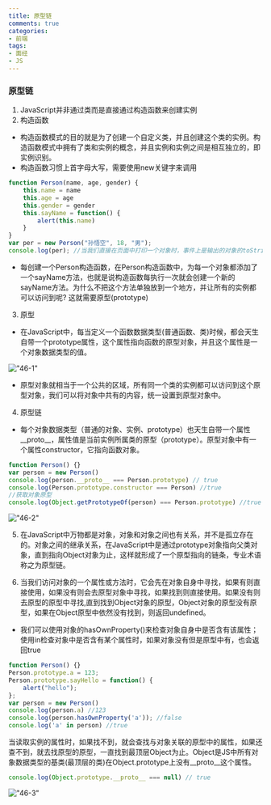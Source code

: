 ```yaml
---
title: 原型链
comments: true
categories: 
- 前端
tags: 
- 面经
- JS
---
```


### 原型链

1. JavaScript并非通过类而是直接通过构造函数来创建实例 
2. 构造函数
* 构造函数模式的目的就是为了创建一个自定义类，并且创建这个类的实例。构造函数模式中拥有了类和实例的概念，并且实例和实例之间是相互独立的，即实例识别。
* 构造函数习惯上首字母大写，需要使用new关键字来调用

```javascript
function Person(name, age, gender) {
    this.name = name
    this.age = age
    this.gender = gender
    this.sayName = function() {
        alert(this.name)
    }
}
var per = new Person("孙悟空", 18, "男");
console.log(per); //当我们直接在页面中打印一个对象时，事件上是输出的对象的toString()方法的返回值
```

* 每创建一个Person构造函数，在Person构造函数中，为每一个对象都添加了一个sayName方法，也就是说构造函数每执行一次就会创建一个新的sayName方法。为什么不把这个方法单独放到一个地方，并让所有的实例都可以访问到呢? 这就需要原型(prototype)

3. 原型
* 在JavaScript中，每当定义一个函数数据类型(普通函数、类)时候，都会天生自带一个prototype属性，这个属性指向函数的原型对象，并且这个属性是一个对象数据类型的值。

!["46-1"](46-1.png)

* 原型对象就相当于一个公共的区域，所有同一个类的实例都可以访问到这个原型对象，我们可以将对象中共有的内容，统一设置到原型对象中。

4. 原型链

* 每个对象数据类型（普通的对象、实例、prototype）也天生自带一个属性__proto__，属性值是当前实例所属类的原型（prototype）。原型对象中有一个属性constructor，它指向函数对象。

```javascript
function Person() {}
var person = new Person()
console.log(person.__proto__ === Person.prototype) // true
console.log(Person.prototype.constructor === Person) //true
//获取对象原型
console.log(Object.getPrototypeOf(person) === Person.prototype) //true
```

!["46-2"](46-2.png)

5. 在JavaScript中万物都是对象，对象和对象之间也有关系，并不是孤立存在的。对象之间的继承关系，在JavaScript中是通过prototype对象指向父类对象，直到指向Object对象为止，这样就形成了一个原型指向的链条，专业术语称之为原型链。

6. 当我们访问对象的一个属性或方法时，它会先在对象自身中寻找，如果有则直接使用，如果没有则会去原型对象中寻找，如果找到则直接使用。如果没有则去原型的原型中寻找,直到找到Object对象的原型，Object对象的原型没有原型，如果在Object原型中依然没有找到，则返回undefined。

* 我们可以使用对象的hasOwnProperty()来检查对象自身中是否含有该属性；使用in检查对象中是否含有某个属性时，如果对象没有但是原型中有，也会返回true

```javascript
function Person() {}
Person.prototype.a = 123;
Person.prototype.sayHello = function() {
    alert("hello");
};
var person = new Person()
console.log(person.a) //123
console.log(person.hasOwnProperty('a')); //false
console.log('a' in person) //true
```

当读取实例的属性时，如果找不到，就会查找与对象关联的原型中的属性，如果还查不到，就去找原型的原型，一直找到最顶层Object为止。Object是JS中所有对象数据类型的基类(最顶层的类)在Object.prototype上没有__proto__这个属性。

```javascript
console.log(Object.prototype.__proto__ === null) // true
```

!["46-3"](46-3.png)
